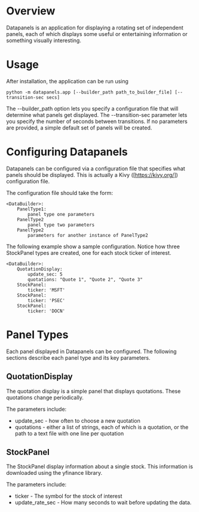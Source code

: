 # Overview
Datapanels is an application for displaying a rotating set of independent panels, each of which displays
some useful or entertaining information or something visually interesting. 

# Usage
After installation, the application can be run using

```
python -m datapanels.app [--builder_path path_to_builder_file] [--transition-sec secs]
```

The --builder_path option lets you specify a configuration file that will 
determine what panels get displayed. The --transition-sec parameter lets 
you specify the number of seconds between transitions. If no parameters are
provided, a simple default set of panels will be created.

# Configuring Datapanels

Datapanels can be configured via a configuration file that specifies 
what panels should be displayed.  This is actually a Kivy ([https://kivy.org/]) 
configuration file.  

The configuration file should take the form:

```
<DataBuilder>:
    PanelType1:
        panel type one parameters
    PanelType2
        panel type two parameters
    PanelType2
        parameters for another instance of PanelType2
```

The following example show a sample configuration.  Notice how three
StockPanel types are created, one for each stock ticker of interest.

```
<DataBuilder>:
    QuotationDisplay:
        update_sec: 5
        quotations: "Quote 1", "Quote 2", "Quote 3"
    StockPanel:
        ticker: 'MSFT'
    StockPanel:
        ticker: 'PSEC'
    StockPanel:
        ticker: 'DOCN'
```



# Panel Types

Each panel displayed in Datapanels can be configured.  The following
sections describe each panel type and its key parameters.

## QuotationDisplay
The quotation display is a simple panel that displays quotations.  These
quotations change periodically.

The parameters include:
* update_sec - how often to choose a new quotation
* quotations - either a list of strings, each of which is a quotation, or 
  the path to a text file with one line per quotation

## StockPanel
The StockPanel display information about a single stock.  This information
is downloaded using the yfinance library.  

The parameters include:
* ticker - The symbol for the stock of interest
* update_rate_sec - How many seconds to wait before updating the data.
